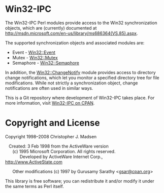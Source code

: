 Win32-IPC
=========

The Win32-IPC Perl modules provide access to the Win32 synchronization
objects, which are (currently) documented at
<http://msdn.microsoft.com/en-us/library/ms686364(VS.85).aspx>.

The supported synchronization objects and associated modules are:

* Event     - [Win32::Event](http://search.cpan.org/perldoc?Win32::Event)
* Mutex     - [Win32::Mutex](http://search.cpan.org/perldoc?Win32::Mutex)
* Semaphore - [Win32::Semaphore](http://search.cpan.org/perldoc?Win32::Semaphore)

In addition, the
[Win32::ChangeNotify](http://search.cpan.org/perldoc?Win32::ChangeNotify)
module provides access to directory change notifications, which let
you monitor a specified directory tree for file modifications.  While
not strictly a synchronization object, change notifications are often
used in similar ways.

This is a Git repository where development of Win32-IPC
takes place.  For more information, visit
[Win32-IPC on CPAN](http://search.cpan.org/dist/Win32-IPC/).



Copyright and License
=====================

Copyright 1998&ndash;2008 Christopher J. Madsen

&nbsp;&nbsp;&nbsp;Created: 3 Feb 1998 from the ActiveWare version<br>
&nbsp;&nbsp;&nbsp;&nbsp;&nbsp;&nbsp;(c) 1995 Microsoft Corporation.
All rights reserved.<br>
&nbsp;&nbsp;&nbsp;&nbsp;&nbsp;&nbsp;&nbsp;&nbsp;&nbsp;&nbsp;&nbsp;&nbsp;Developed
by ActiveWare Internet Corp., <http://www.ActiveState.com>

&nbsp;&nbsp;&nbsp;&nbsp;&nbsp;&nbsp;Other modifications
(c) 1997 by Gurusamy Sarathy <<gsar@cpan.org>>

This library is free software; you can redistribute it and/or modify
it under the same terms as Perl itself.
